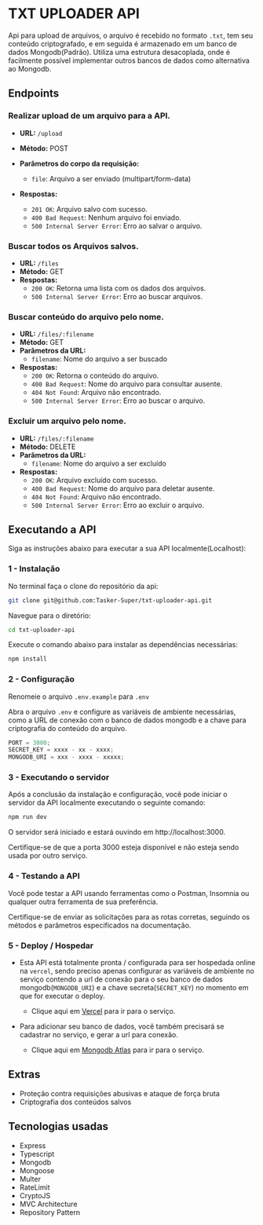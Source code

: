 # TXT UPLOADER API

Api para upload de arquivos, o arquivo é recebido no formato `.txt`, tem seu conteúdo criptografado, e em seguida é armazenado em um banco de dados Mongodb(Padrão). Utiliza uma estrutura desacoplada, onde é facilmente possível implementar outros bancos de dados como alternativa ao Mongodb.

## Endpoints

### Realizar upload de um arquivo para a API.

- **URL:** `/upload`
- **Método:** POST
- **Parâmetros do corpo da requisição:**
  - `file`: Arquivo a ser enviado (multipart/form-data)
- **Respostas:**

  - `201 OK`: Arquivo salvo com sucesso.
  - `400 Bad Request`: Nenhum arquivo foi enviado.
  - `500 Internal Server Error`: Erro ao salvar o arquivo.

### Buscar todos os Arquivos salvos.

- **URL:** `/files`
- **Método:** GET
- **Respostas:**
  - `200 OK`: Retorna uma lista com os dados dos arquivos.
  - `500 Internal Server Error`: Erro ao buscar arquivos.

### Buscar conteúdo do arquivo pelo nome.

- **URL:** `/files/:filename`
- **Método:** GET
- **Parâmetros da URL:**
  - `filename`: Nome do arquivo a ser buscado
- **Respostas:**
  - `200 OK`: Retorna o conteúdo do arquivo.
  - `400 Bad Request`: Nome do arquivo para consultar ausente.
  - `404 Not Found`: Arquivo não encontrado.
  - `500 Internal Server Error`: Erro ao buscar o arquivo.

### Excluir um arquivo pelo nome.

- **URL:** `/files/:filename`
- **Método:** DELETE
- **Parâmetros da URL:**
  - `filename`: Nome do arquivo a ser excluído
- **Respostas:**
  - `200 OK`: Arquivo excluído com sucesso.
  - `400 Bad Request`: Nome do arquivo para deletar ausente.
  - `404 Not Found`: Arquivo não encontrado.
  - `500 Internal Server Error`: Erro ao excluir o arquivo.

## Executando a API

Siga as instruções abaixo para executar a sua API localmente(Localhost):

### 1 - Instalação

No terminal faça o clone do repositório da api:

```bash
git clone git@github.com:Tasker-Super/txt-uploader-api.git
```

Navegue para o diretório:

```bash
cd txt-uploader-api
```

Execute o comando abaixo para instalar as dependências necessárias:

```bash
npm install
```

### 2 - Configuração

Renomeie o arquivo `.env.example` para `.env`

Abra o arquivo `.env` e configure as variáveis de ambiente necessárias, como a URL de conexão com o banco de dados mongodb e a chave para criptografia do conteúdo do arquivo.

```js
PORT = 3000;
SECRET_KEY = xxxx - xx - xxxx;
MONGODB_URI = xxx - xxxx - xxxxx;
```

### 3 - Executando o servidor

Após a conclusão da instalação e configuração, você pode iniciar o servidor da API localmente executando o seguinte comando:

```bash
npm run dev
```

O servidor será iniciado e estará ouvindo em http://localhost:3000.

Certifique-se de que a porta 3000 esteja disponível e não esteja sendo usada por outro serviço.

### 4 - Testando a API

Você pode testar a API usando ferramentas como o Postman, Insomnia ou qualquer outra ferramenta de sua preferência.

Certifique-se de enviar as solicitações para as rotas corretas, seguindo os métodos e parâmetros especificados na documentação.

### 5 - Deploy / Hospedar

- Esta API está totalmente pronta / configurada para ser hospedada online na `vercel`, sendo preciso apenas configurar as variáveis de ambiente no serviço contendo a url de conexão para o seu banco de dados mongodb(`MONGODB_URI`) e a chave secreta(`SECRET_KEY`) no momento em que for executar o deploy.

  - Clique aqui em [Vercel](https://vercel.com) para ir para o serviço.

- Para adicionar seu banco de dados, você também precisará se cadastrar no serviço, e gerar a url para conexão.

  - Clique aqui em [Mongodb Atlas](https://account.mongodb.com/account/login) para ir para o serviço.

## Extras

- Proteção contra requisições abusivas e ataque de força bruta
- Criptografia dos conteúdos salvos

## Tecnologias usadas

- Express
- Typescript
- Mongodb
- Mongoose
- Multer
- RateLimit
- CryptoJS
- MVC Architecture
- Repository Pattern
